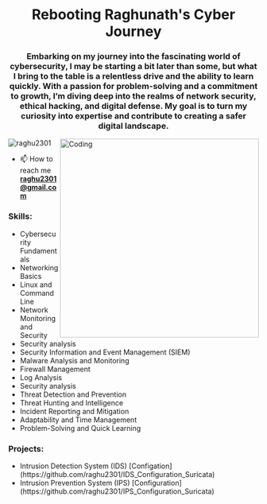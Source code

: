 <h1 align="center">Rebooting Raghunath's Cyber Journey</h1>
<h3 align="center">Embarking on my journey into the fascinating world of cybersecurity, I may be starting a bit later than some, but what I bring to the table is a relentless drive and the ability to learn quickly. With a passion for problem-solving and a commitment to growth, I’m diving deep into the realms of network security, ethical hacking, and digital defense. My goal is to turn my curiosity into expertise and contribute to creating a safer digital landscape.</h3>

<img align="right" alt="Coding" width="400" src="https://cdn.dribbble.com/users/1162077/screenshots/3848914/programmer.gif">
<p align="left"> <img src="https://komarev.com/ghpvc/?username=raghu2301&label=Profile%20views&color=0e75b6&style=flat" alt="raghu2301" /> </p>

- 📫 How to reach me **raghu2301@gmail.com**


<p align="left">
</p>

<h3 align="left">Skills:</h3>
<ul>
  <li>Cybersecurity Fundamentals</li>
  <li>Networking Basics</li>
  <li>Linux and Command Line</li>
  <li>Network Monitoring and Security</li>
  <li>Security analysis</li>
  <li>Security Information and Event Management (SIEM)</li>
  <li>Malware Analysis and Monitoring</li>
  <li>Firewall Management</li>
  <li>Log Analysis</li>
  <li>Security analysis</li>
  <li>Threat Detection and Prevention</li>
  <li>Threat Hunting and Intelligence</li>
  <li>Incident Reporting and Mitigation</li>
  <li>Adaptability and Time Management</li>
  <li>Problem-Solving and Quick Learning</li>
</ul>

<h3 align="left">Projects:</h3>
<ul>
  <li>Intrusion Detection System (IDS) [Configation](https://github.com/raghu2301/IDS_Configuration_Suricata)</li>
  <li>Intrusion Prevention System (IPS) [Configuration](https://github.com/raghu2301/IPS_Configuration_Suricata)</li>
  
</ul>
